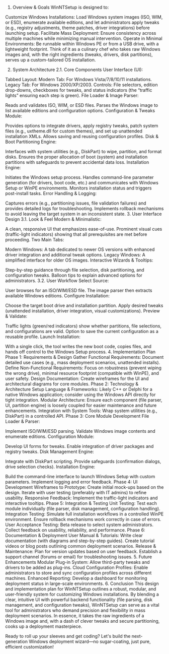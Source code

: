 1. Overview & Goals
WinNTSetup is designed to:

Customize Windows Installations: Load Windows system images (ISO, WIM, or ESD), enumerate available editions, and let administrators apply tweaks (e.g., registry adjustments, theme patches, driver integrations) before launching setup.
Facilitate Mass Deployment: Ensure consistency across multiple machines while minimizing manual intervention.
Operate in Minimal Environments: Be runnable within Windows PE or from a USB drive, with a lightweight footprint.
Think of it as a culinary chef who takes raw Windows images and, with the right ingredients (tweaks, drivers, disk partitions), serves up a custom-tailored OS installation.

2. System Architecture
2.1. Core Components
User Interface (UI):

Tabbed Layout:
Modern Tab: For Windows Vista/7/8/10/11 installations.
Legacy Tab: For Windows 2000/XP/2003.
Controls: File selectors, edition drop-downs, checkboxes for tweaks, and status indicators (the “traffic lights” ensuring each step is green).
File Loader & Image Parser:

Reads and validates ISO, WIM, or ESD files.
Parses the Windows image to list available editions and configuration options.
Configuration & Tweaks Module:

Provides options to integrate drivers, apply registry tweaks, patch system files (e.g., uxtheme.dll for custom themes), and set up unattended installation XMLs.
Allows saving and reusing configuration profiles.
Disk & Boot Partitioning Engine:

Interfaces with system utilities (e.g., DiskPart) to wipe, partition, and format disks.
Ensures the proper allocation of boot (system) and installation partitions with safeguards to prevent accidental data loss.
Installation Engine:

Initiates the Windows setup process.
Handles command-line parameter generation (for drivers, boot code, etc.) and communicates with Windows Setup or WinPE environments.
Monitors installation status and triggers post-install tasks.
Error Handling & Logging:

Captures errors (e.g., partitioning issues, file validation failures) and provides detailed logs for troubleshooting.
Implements rollback mechanisms to avoid leaving the target system in an inconsistent state.
3. User Interface Design
3.1. Look & Feel
Modern & Minimalistic:

A clean, responsive UI that emphasizes ease-of-use.
Prominent visual cues (traffic-light indicators) showing that all prerequisites are met before proceeding.
Two Main Tabs:

Modern Windows: A tab dedicated to newer OS versions with enhanced driver integration and additional tweak options.
Legacy Windows: A simplified interface for older OS images.
Interactive Wizards & Tooltips:

Step-by-step guidance through file selection, disk partitioning, and configuration tweaks.
Balloon tips to explain advanced options for administrators.
3.2. User Workflow
Select Source:

User browses for an ISO/WIM/ESD file.
The image parser then extracts available Windows editions.
Configure Installation:

Choose the target boot drive and installation partition.
Apply desired tweaks (unattended installation, driver integration, visual customizations).
Preview & Validate:

Traffic lights (green/red indicators) show whether partitions, file selections, and configurations are valid.
Option to save the current configuration as a reusable profile.
Launch Installation:

With a single click, the tool writes the new boot code, copies files, and hands off control to the Windows Setup process.
4. Implementation Plan
Phase 1: Requirements & Design
Gather Functional Requirements: Document detailed use cases (e.g., mass deployment scenarios, unattended installs).
Define Non-Functional Requirements: Focus on robustness (prevent wiping the wrong drive), minimal resource footprint (compatible with WinPE), and user safety.
Design Documentation: Create wireframes for the UI and architectural diagrams for core modules.
Phase 2: Technology & Architecture Setup
Language & Frameworks: Likely C++ or Delphi for a native Windows application; consider using the Windows API directly for tight integration.
Modular Architecture: Ensure each component (file parser, UI, partition engine) is loosely coupled for easier maintenance and future enhancements.
Integration with System Tools: Wrap system utilities (e.g., DiskPart) in a controlled API.
Phase 3: Core Module Development
File Loader & Parser:

Implement ISO/WIM/ESD parsing.
Validate Windows image contents and enumerate editions.
Configuration Module:

Develop UI forms for tweaks.
Enable integration of driver packages and registry tweaks.
Disk Management Engine:

Integrate with DiskPart scripting.
Provide safeguards (confirmation dialogs, drive selection checks).
Installation Engine:

Build the command-line interface to launch Windows Setup with custom parameters.
Implement logging and error feedback.
Phase 4: UI Development
Wireframes to Prototype:
Create initial mock-ups based on the design.
Iterate with user testing (preferably with IT admins) to refine usability.
Responsive Feedback:
Implement the traffic-light indicators and interactive tooltips.
Phase 5: Integration & Testing
Unit Testing:
Test each module individually (file parser, disk management, configuration handling).
Integration Testing:
Simulate full installation workflows in a controlled WinPE environment.
Ensure rollback mechanisms work correctly in case of errors.
User Acceptance Testing:
Beta release to select system administrators.
Collect feedback on usability, reliability, and performance.
Phase 6: Documentation & Deployment
User Manual & Tutorials:
Write clear documentation (with diagrams and step-by-step guides).
Create tutorial videos or blog posts outlining common deployment scenarios.
Release & Maintenance:
Plan for version updates based on user feedback.
Establish a support channel (forums or email) for troubleshooting issues.
5. Future Enhancements
Modular Plug-in System:
Allow third-party tweaks and drivers to be added as plug-ins.
Cloud Configuration Profiles:
Enable administrators to store and sync configuration profiles across different machines.
Enhanced Reporting:
Develop a dashboard for monitoring deployment status in large-scale environments.
6. Conclusion
This design and implementation plan for WinNTSetup outlines a robust, modular, and user-friendly system for customizing Windows installations. By blending a clear, intuitive UI with powerful backend functionality (file parsing, disk management, and configuration tweaks), WinNTSetup can serve as a vital tool for administrators who demand precision and flexibility in mass deployment scenarios. In essence, it takes the raw ingredients of a Windows image and, with a dash of clever tweaks and secure partitioning, cooks up a deployment masterpiece.

Ready to roll up your sleeves and get coding? Let's build the next-generation Windows deployment wizard—no sugar-coating, just pure, efficient customization!